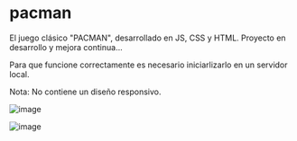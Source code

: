 # pacman
El juego clásico "PACMAN", desarrollado en JS, CSS y HTML. Proyecto en desarrollo y mejora continua...

Para que funcione correctamente es necesario iniciarlizarlo en un servidor local. 

Nota: No contiene un diseño responsivo.

![image](https://user-images.githubusercontent.com/73005797/112859047-d812e100-9088-11eb-8133-d03ebbfcf558.png)

![image](https://user-images.githubusercontent.com/73005797/112859118-e9f48400-9088-11eb-9231-270aaa038781.png)

